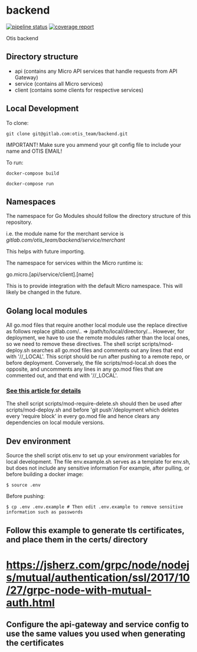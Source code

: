 # backend


[![pipeline status](https://gitlab.com/otis_team/backend/badges/master/pipeline.svg)](https://gitlab.com/otis_team/backend/-/commits/master)
[![coverage report](https://gitlab.com/otis_team/backend/badges/master/coverage.svg)](https://gitlab.com/otis_team/backend/-/commits/master)

Otis backend

## Directory structure

- api (contains any Micro API services that handle requests from API Gateway)
- service (contains all Micro services)
- client (contains some clients for respective services)

## Local Development

To clone:

`git clone git@gitlab.com:otis_team/backend.git` 

IMPORTANT! Make sure you ammend your git config file to include your name and OTIS EMAIL! 

To run:

`docker-compose build`

`docker-compose run`

## Namespaces

The namespace for Go Modules should follow the directory structure of this repository.

i.e. the module name for the merchant service is *gitlab.com/otis_team/backend/service/merchant* 

This helps with future importing.

The namespace for services within the Micro runtime is:

go.micro.[api/service/client].[name]

This is to provide integration with the default Micro namespace. This will likely be changed in the future.

## Golang local modules
All go.mod files that require another local module use
the replace directive as follows replace gitlab.com/.. => /path/to/local/directory/...
However, for deployment, we have to use the remote modules rather than the local ones, so we need to remove these directives.
The shell script scripts/mod-deploy.sh searches all go.mod files and comments out any lines that end with '//_LOCAL'. This script should be run after
pushing to a remote repo, or before deployment. Conversely, the file scripts/mod-local.sh does the opposite, and uncomments
any lines in any go.mod files that are commented out, and that end with '//_LOCAL'. 

### <a href='https://thewebivore.com/using-replace-in-go-mod-to-point-to-your-local-module/'> See this article for details </a>

The shell script scripts/mod-require-delete.sh should then be used
after scripts/mod-deploy.sh and before 'git push'/deployment which deletes every 'require block' in every go.mod file and hence clears any dependencies on local module versions.

## Dev environment

Source the shell script otis.env to set up your environment variables for local development.
The file env.example.sh serves as a template for env.sh, but does not include any sensitive information
For example, after pulling, or before building a docker image:
```shell script
$ source .env
```
Before pushing:
```shell script
$ cp .env .env.example # Then edit .env.example to remove sensitive information such as passwords
```


## Follow this example to generate tls certificates, and place them in the certs/ directory

# https://jsherz.com/grpc/node/nodejs/mutual/authentication/ssl/2017/10/27/grpc-node-with-mutual-auth.html

## Configure the api-gateway and service config to use the same values you used when generating the certificates